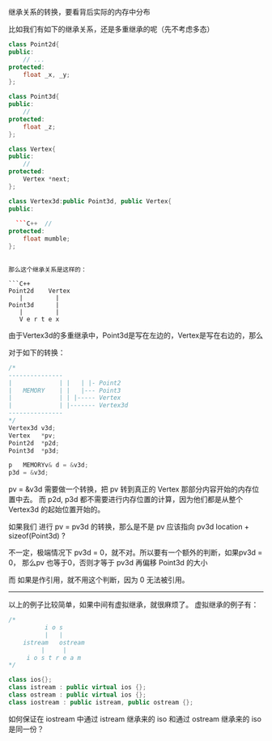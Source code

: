 继承关系的转换，要看背后实际的内存中分布

比如我们有如下的继承关系，还是多重继承的呢（先不考虑多态）

```C++
class Point2d{
public:
    // ... 
protected:
    float _x, _y;
};

class Point3d{
public:
    //
protected:
    float _z;
};

class Vertex{
public:
    // 
protected:
    Vertex *next;
};

class Vertex3d:public Point3d, public Vertex{
public:
  
  ```C++  // 
protected:
    float mumble;
};

```
```

那么这个继承关系是这样的：

```C++
Point2d    Vertex
   |         |
Point3d      | 
   |         |
   V e r t e x  
```

由于Vertex3d的多重继承中，Point3d是写在左边的，Vertex是写在右边的，那么

对于如下的转换：
```C++
/*
---------------
|             | |   | |- Point2
|   MEMORY    | |   |--- Point3
|             | | |----- Vertex  
|             | |------- Vertex3d
--------------- 
*/
Vertex3d v3d;
Vertex   *pv;
Point2d  *p2d;
Point3d  *p3d;

p   MEMORYv& d = &v3d;
p3d = &v3d;
```

pv = &v3d 需要做一个转换，把 pv 转到真正的 Vertex 那部分内容开始的内存位置中去。
而 p2d, p3d 都不需要进行内存位置的计算，因为他们都是从整个 Vertex3d 的起始位置开始的。

如果我们 进行 pv = pv3d 的转换，那么是不是 pv 应该指向 pv3d location + sizeof(Point3d) ?

不一定，极端情况下 pv3d = 0，就不对。所以要有一个额外的判断，如果pv3d = 0， 那么pv 也等于0，否则才等于 pv3d 再偏移 Point3d 的大小

而 如果是作引用，就不用这个判断，因为 0 无法被引用。


------

以上的例子比较简单，如果中间有虚拟继承，就很麻烦了。
虚拟继承的例子有：

```C++
/*
          i o s
          |   |    
    istream   ostream
         |     |
     i o s t r e a m
*/

class ios{};
class istream : public virtual ios {};
class ostream : public virtual ios {};
class iostream : public istream, public ostream {};

```

如何保证在 iostream 中通过 istream 继承来的 iso 和通过 ostream 继承来的 iso 是同一份？


